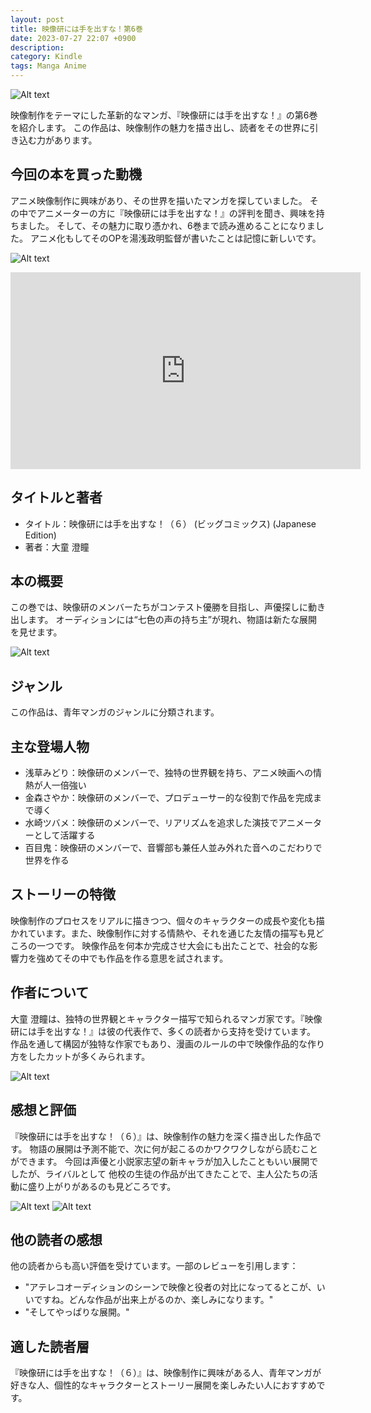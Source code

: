 ```yaml
---
layout: post
title: 映像研には手を出すな！第6巻
date: 2023-07-27 22:07 +0900
description:
category: Kindle
tags: Manga Anime 
---
```


![Alt text](/assets/images/2023-07-27-eizoukennihatewodasuna-6/image.png)

映像制作をテーマにした革新的なマンガ、『映像研には手を出すな！』の第6巻を紹介します。
この作品は、映像制作の魅力を描き出し、読者をその世界に引き込む力があります。

## 今回の本を買った動機

アニメ映像制作に興味があり、その世界を描いたマンガを探していました。
その中でアニメーターの方に『映像研には手を出すな！』の評判を聞き、興味を持ちました。
そして、その魅力に取り憑かれ、6巻まで読み進めることになりました。
アニメ化もしてそのOPを湯浅政明監督が書いたことは記憶に新しいです。

![Alt text](/assets/images/2023-07-27-eizoukennihatewodasuna-6/image-1.png)

<iframe width="560" height="315" src="https://www.youtube.com/embed/DDD46sZN3JY" title="YouTube video player" frameborder="0" allow="accelerometer; autoplay; clipboard-write; encrypted-media; gyroscope; picture-in-picture; web-share" allowfullscreen></iframe>

## タイトルと著者

- タイトル：映像研には手を出すな！（６） (ビッグコミックス) (Japanese Edition)
- 著者：大童 澄瞳

## 本の概要

この巻では、映像研のメンバーたちがコンテスト優勝を目指し、声優探しに動き出します。
オーディションには“七色の声の持ち主”が現れ、物語は新たな展開を見せます。

![Alt text](../assets/images/2023-07-27-eizoukennihatewodasuna-6/image-3.png)

## ジャンル

この作品は、青年マンガのジャンルに分類されます。

## 主な登場人物

- 浅草みどり：映像研のメンバーで、独特の世界観を持ち、アニメ映画への情熱が人一倍強い
- 金森さやか：映像研のメンバーで、プロデューサー的な役割で作品を完成まで導く
- 水崎ツバメ：映像研のメンバーで、リアリズムを追求した演技でアニメーターとして活躍する
- 百目鬼：映像研のメンバーで、音響部も兼任人並み外れた音へのこだわりで世界を作る

## ストーリーの特徴

映像制作のプロセスをリアルに描きつつ、個々のキャラクターの成長や変化も描かれています。また、映像制作に対する情熱や、それを通じた友情の描写も見どころの一つです。
映像作品を何本か完成させ大会にも出たことで、社会的な影響力を強めてその中でも作品を作る意思を試されます。

## 作者について

大童 澄瞳は、独特の世界観とキャラクター描写で知られるマンガ家です。『映像研には手を出すな！』は彼の代表作で、多くの読者から支持を受けています。
作品を通して構図が独特な作家でもあり、漫画のルールの中で映像作品的な作り方をしたカットが多くみられます。

![Alt text](/assets/images/2023-07-27-eizoukennihatewodasuna-6/image-5.png)

## 感想と評価

『映像研には手を出すな！（６）』は、映像制作の魅力を深く描き出した作品です。
物語の展開は予測不能で、次に何が起こるのかワクワクしながら読むことができます。
今回は声優と小説家志望の新キャラが加入したこともいい展開でしたが、ライバルとして
他校の生徒の作品が出てきたことで、主人公たちの活動に盛り上がりがあるのも見どころです。

![Alt text](/assets/images/2023-07-27-eizoukennihatewodasuna-6/image-2.png)
![Alt text](/assets/images/2023-07-27-eizoukennihatewodasuna-6/image-4.png)
## 他の読者の感想

他の読者からも高い評価を受けています。一部のレビューを引用します：

- "アテレコオーディションのシーンで映像と役者の対比になってるとこが、いいですね。どんな作品が出来上がるのか、楽しみになります。"
- "そしてやっぱりな展開。"

## 適した読者層

『映像研には手を出すな！（６）』は、映像制作に興味がある人、青年マンガが好きな人、個性的なキャラクターとストーリー展開を楽しみたい人におすすめです。

